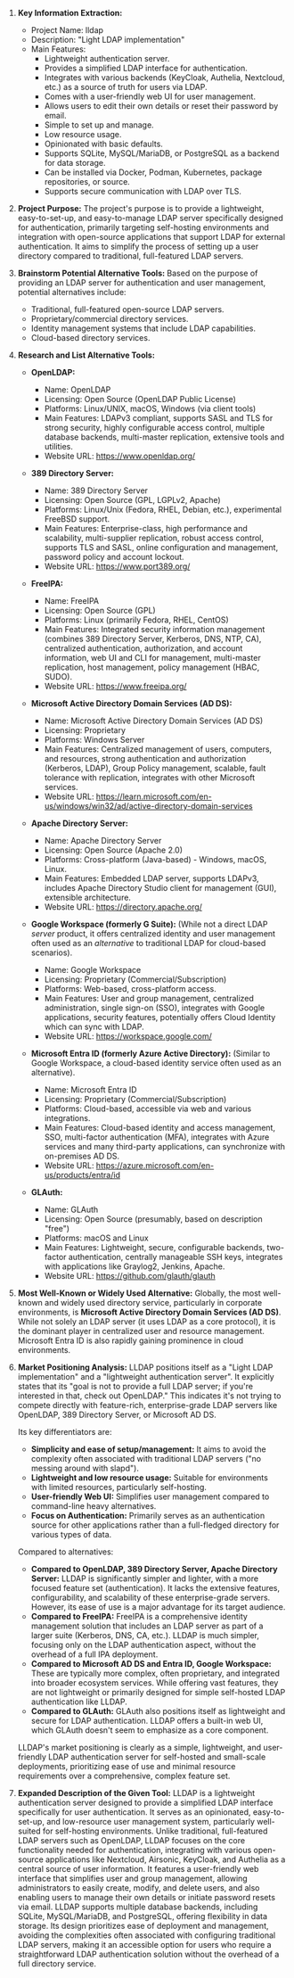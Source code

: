 1.  **Key Information Extraction:**
    *   Project Name: lldap
    *   Description: "Light LDAP implementation"
    *   Main Features:
        *   Lightweight authentication server.
        *   Provides a simplified LDAP interface for authentication.
        *   Integrates with various backends (KeyCloak, Authelia, Nextcloud, etc.) as a source of truth for users via LDAP.
        *   Comes with a user-friendly web UI for user management.
        *   Allows users to edit their own details or reset their password by email.
        *   Simple to set up and manage.
        *   Low resource usage.
        *   Opinionated with basic defaults.
        *   Supports SQLite, MySQL/MariaDB, or PostgreSQL as a backend for data storage.
        *   Can be installed via Docker, Podman, Kubernetes, package repositories, or source.
        *   Supports secure communication with LDAP over TLS.

2.  **Project Purpose:**
    The project's purpose is to provide a lightweight, easy-to-set-up, and easy-to-manage LDAP server specifically designed for authentication, primarily targeting self-hosting environments and integration with open-source applications that support LDAP for external authentication. It aims to simplify the process of setting up a user directory compared to traditional, full-featured LDAP servers.

3.  **Brainstorm Potential Alternative Tools:**
    Based on the purpose of providing an LDAP server for authentication and user management, potential alternatives include:
    *   Traditional, full-featured open-source LDAP servers.
    *   Proprietary/commercial directory services.
    *   Identity management systems that include LDAP capabilities.
    *   Cloud-based directory services.

4.  **Research and List Alternative Tools:**

    *   **OpenLDAP:**
        *   Name: OpenLDAP
        *   Licensing: Open Source (OpenLDAP Public License)
        *   Platforms: Linux/UNIX, macOS, Windows (via client tools)
        *   Main Features: LDAPv3 compliant, supports SASL and TLS for strong security, highly configurable access control, multiple database backends, multi-master replication, extensive tools and utilities.
        *   Website URL: https://www.openldap.org/

    *   **389 Directory Server:**
        *   Name: 389 Directory Server
        *   Licensing: Open Source (GPL, LGPLv2, Apache)
        *   Platforms: Linux/Unix (Fedora, RHEL, Debian, etc.), experimental FreeBSD support.
        *   Main Features: Enterprise-class, high performance and scalability, multi-supplier replication, robust access control, supports TLS and SASL, online configuration and management, password policy and account lockout.
        *   Website URL: https://www.port389.org/

    *   **FreeIPA:**
        *   Name: FreeIPA
        *   Licensing: Open Source (GPL)
        *   Platforms: Linux (primarily Fedora, RHEL, CentOS)
        *   Main Features: Integrated security information management (combines 389 Directory Server, Kerberos, DNS, NTP, CA), centralized authentication, authorization, and account information, web UI and CLI for management, multi-master replication, host management, policy management (HBAC, SUDO).
        *   Website URL: https://www.freeipa.org/

    *   **Microsoft Active Directory Domain Services (AD DS):**
        *   Name: Microsoft Active Directory Domain Services (AD DS)
        *   Licensing: Proprietary
        *   Platforms: Windows Server
        *   Main Features: Centralized management of users, computers, and resources, strong authentication and authorization (Kerberos, LDAP), Group Policy management, scalable, fault tolerance with replication, integrates with other Microsoft services.
        *   Website URL: https://learn.microsoft.com/en-us/windows/win32/ad/active-directory-domain-services

    *   **Apache Directory Server:**
        *   Name: Apache Directory Server
        *   Licensing: Open Source (Apache 2.0)
        *   Platforms: Cross-platform (Java-based) - Windows, macOS, Linux.
        *   Main Features: Embedded LDAP server, supports LDAPv3, includes Apache Directory Studio client for management (GUI), extensible architecture.
        *   Website URL: https://directory.apache.org/

    *   **Google Workspace (formerly G Suite):** (While not a direct LDAP *server* product, it offers centralized identity and user management often used as an *alternative* to traditional LDAP for cloud-based scenarios).
        *   Name: Google Workspace
        *   Licensing: Proprietary (Commercial/Subscription)
        *   Platforms: Web-based, cross-platform access.
        *   Main Features: User and group management, centralized administration, single sign-on (SSO), integrates with Google applications, security features, potentially offers Cloud Identity which can sync with LDAP.
        *   Website URL: https://workspace.google.com/

    *   **Microsoft Entra ID (formerly Azure Active Directory):** (Similar to Google Workspace, a cloud-based identity service often used as an alternative).
        *   Name: Microsoft Entra ID
        *   Licensing: Proprietary (Commercial/Subscription)
        *   Platforms: Cloud-based, accessible via web and various integrations.
        *   Main Features: Cloud-based identity and access management, SSO, multi-factor authentication (MFA), integrates with Azure services and many third-party applications, can synchronize with on-premises AD DS.
        *   Website URL: https://azure.microsoft.com/en-us/products/entra/id

    *   **GLAuth:**
        *   Name: GLAuth
        *   Licensing: Open Source (presumably, based on description "free")
        *   Platforms: macOS and Linux
        *   Main Features: Lightweight, secure, configurable backends, two-factor authentication, centrally manageable SSH keys, integrates with applications like Graylog2, Jenkins, Apache.
        *   Website URL: https://github.com/glauth/glauth

5.  **Most Well-Known or Widely Used Alternative:**
    Globally, the most well-known and widely used directory service, particularly in corporate environments, is **Microsoft Active Directory Domain Services (AD DS)**. While not solely an LDAP server (it uses LDAP as a core protocol), it is the dominant player in centralized user and resource management. Microsoft Entra ID is also rapidly gaining prominence in cloud environments.

6.  **Market Positioning Analysis:**
    LLDAP positions itself as a "Light LDAP implementation" and a "lightweight authentication server". It explicitly states that its "goal is not to provide a full LDAP server; if you're interested in that, check out OpenLDAP." This indicates it's not trying to compete directly with feature-rich, enterprise-grade LDAP servers like OpenLDAP, 389 Directory Server, or Microsoft AD DS.

    Its key differentiators are:
    *   **Simplicity and ease of setup/management:** It aims to avoid the complexity often associated with traditional LDAP servers ("no messing around with slapd").
    *   **Lightweight and low resource usage:** Suitable for environments with limited resources, particularly self-hosting.
    *   **User-friendly Web UI:** Simplifies user management compared to command-line heavy alternatives.
    *   **Focus on Authentication:** Primarily serves as an authentication source for other applications rather than a full-fledged directory for various types of data.

    Compared to alternatives:
    *   **Compared to OpenLDAP, 389 Directory Server, Apache Directory Server:** LLDAP is significantly simpler and lighter, with a more focused feature set (authentication). It lacks the extensive features, configurability, and scalability of these enterprise-grade servers. However, its ease of use is a major advantage for its target audience.
    *   **Compared to FreeIPA:** FreeIPA is a comprehensive identity management solution that includes an LDAP server as part of a larger suite (Kerberos, DNS, CA, etc.). LLDAP is much simpler, focusing only on the LDAP authentication aspect, without the overhead of a full IPA deployment.
    *   **Compared to Microsoft AD DS and Entra ID, Google Workspace:** These are typically more complex, often proprietary, and integrated into broader ecosystem services. While offering vast features, they are not lightweight or primarily designed for simple self-hosted LDAP authentication like LLDAP.
    *   **Compared to GLAuth:** GLAuth also positions itself as lightweight and secure for LDAP authentication. LLDAP offers a built-in web UI, which GLAuth doesn't seem to emphasize as a core component.

    LLDAP's market positioning is clearly as a simple, lightweight, and user-friendly LDAP authentication server for self-hosted and small-scale deployments, prioritizing ease of use and minimal resource requirements over a comprehensive, complex feature set.

7.  **Expanded Description of the Given Tool:**
    LLDAP is a lightweight authentication server designed to provide a simplified LDAP interface specifically for user authentication. It serves as an opinionated, easy-to-set-up, and low-resource user management system, particularly well-suited for self-hosting environments. Unlike traditional, full-featured LDAP servers such as OpenLDAP, LLDAP focuses on the core functionality needed for authentication, integrating with various open-source applications like Nextcloud, Airsonic, KeyCloak, and Authelia as a central source of user information. It features a user-friendly web interface that simplifies user and group management, allowing administrators to easily create, modify, and delete users, and also enabling users to manage their own details or initiate password resets via email. LLDAP supports multiple database backends, including SQLite, MySQL/MariaDB, and PostgreSQL, offering flexibility in data storage. Its design prioritizes ease of deployment and management, avoiding the complexities often associated with configuring traditional LDAP servers, making it an accessible option for users who require a straightforward LDAP authentication solution without the overhead of a full directory service.
